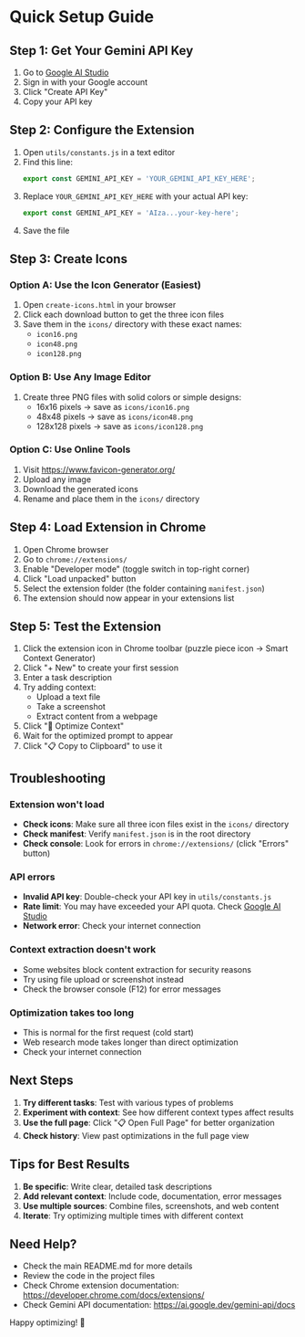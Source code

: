 # Quick Setup Guide

## Step 1: Get Your Gemini API Key

1. Go to [Google AI Studio](https://makersuite.google.com/app/apikey)
2. Sign in with your Google account
3. Click "Create API Key"
4. Copy your API key

## Step 2: Configure the Extension

1. Open `utils/constants.js` in a text editor
2. Find this line:
   ```javascript
   export const GEMINI_API_KEY = 'YOUR_GEMINI_API_KEY_HERE';
   ```
3. Replace `YOUR_GEMINI_API_KEY_HERE` with your actual API key:
   ```javascript
   export const GEMINI_API_KEY = 'AIza...your-key-here';
   ```
4. Save the file

## Step 3: Create Icons

### Option A: Use the Icon Generator (Easiest)
1. Open `create-icons.html` in your browser
2. Click each download button to get the three icon files
3. Save them in the `icons/` directory with these exact names:
   - `icon16.png`
   - `icon48.png`
   - `icon128.png`

### Option B: Use Any Image Editor
1. Create three PNG files with solid colors or simple designs:
   - 16x16 pixels → save as `icons/icon16.png`
   - 48x48 pixels → save as `icons/icon48.png`
   - 128x128 pixels → save as `icons/icon128.png`

### Option C: Use Online Tools
1. Visit https://www.favicon-generator.org/
2. Upload any image
3. Download the generated icons
4. Rename and place them in the `icons/` directory

## Step 4: Load Extension in Chrome

1. Open Chrome browser
2. Go to `chrome://extensions/`
3. Enable "Developer mode" (toggle switch in top-right corner)
4. Click "Load unpacked" button
5. Select the extension folder (the folder containing `manifest.json`)
6. The extension should now appear in your extensions list

## Step 5: Test the Extension

1. Click the extension icon in Chrome toolbar (puzzle piece icon → Smart Context Generator)
2. Click "+ New" to create your first session
3. Enter a task description
4. Try adding context:
   - Upload a text file
   - Take a screenshot
   - Extract content from a webpage
5. Click "🚀 Optimize Context"
6. Wait for the optimized prompt to appear
7. Click "📋 Copy to Clipboard" to use it

## Troubleshooting

### Extension won't load
- **Check icons**: Make sure all three icon files exist in the `icons/` directory
- **Check manifest**: Verify `manifest.json` is in the root directory
- **Check console**: Look for errors in `chrome://extensions/` (click "Errors" button)

### API errors
- **Invalid API key**: Double-check your API key in `utils/constants.js`
- **Rate limit**: You may have exceeded your API quota. Check [Google AI Studio](https://makersuite.google.com/)
- **Network error**: Check your internet connection

### Context extraction doesn't work
- Some websites block content extraction for security reasons
- Try using file upload or screenshot instead
- Check the browser console (F12) for error messages

### Optimization takes too long
- This is normal for the first request (cold start)
- Web research mode takes longer than direct optimization
- Check your internet connection

## Next Steps

1. **Try different tasks**: Test with various types of problems
2. **Experiment with context**: See how different context types affect results
3. **Use the full page**: Click "📋 Open Full Page" for better organization
4. **Check history**: View past optimizations in the full page view

## Tips for Best Results

1. **Be specific**: Write clear, detailed task descriptions
2. **Add relevant context**: Include code, documentation, error messages
3. **Use multiple sources**: Combine files, screenshots, and web content
4. **Iterate**: Try optimizing multiple times with different context

## Need Help?

- Check the main README.md for more details
- Review the code in the project files
- Check Chrome extension documentation: https://developer.chrome.com/docs/extensions/
- Check Gemini API documentation: https://ai.google.dev/gemini-api/docs

Happy optimizing! 🚀

